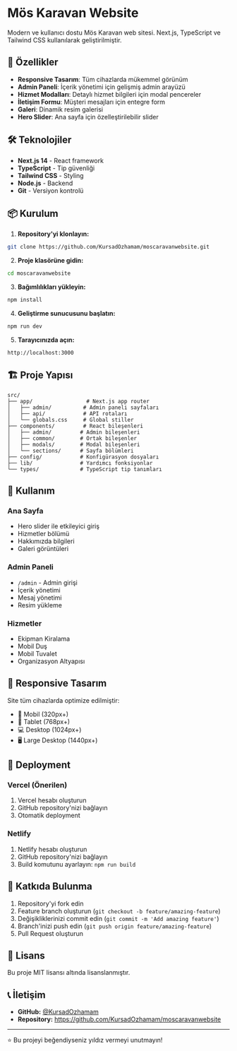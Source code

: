 # Mös Karavan Website

Modern ve kullanıcı dostu Mös Karavan web sitesi. Next.js, TypeScript ve Tailwind CSS kullanılarak geliştirilmiştir.

## 🚀 Özellikler

- **Responsive Tasarım**: Tüm cihazlarda mükemmel görünüm
- **Admin Paneli**: İçerik yönetimi için gelişmiş admin arayüzü
- **Hizmet Modalları**: Detaylı hizmet bilgileri için modal pencereler
- **İletişim Formu**: Müşteri mesajları için entegre form
- **Galeri**: Dinamik resim galerisi
- **Hero Slider**: Ana sayfa için özelleştirilebilir slider

## 🛠️ Teknolojiler

- **Next.js 14** - React framework
- **TypeScript** - Tip güvenliği
- **Tailwind CSS** - Styling
- **Node.js** - Backend
- **Git** - Versiyon kontrolü

## 📦 Kurulum

1. **Repository'yi klonlayın:**
```bash
git clone https://github.com/KursadOzhamam/moscaravanwebsite.git
```

2. **Proje klasörüne gidin:**
```bash
cd moscaravanwebsite
```

3. **Bağımlılıkları yükleyin:**
```bash
npm install
```

4. **Geliştirme sunucusunu başlatın:**
```bash
npm run dev
```

5. **Tarayıcınızda açın:**
```
http://localhost:3000
```

## 🏗️ Proje Yapısı

```
src/
├── app/                 # Next.js app router
│   ├── admin/          # Admin paneli sayfaları
│   ├── api/            # API rotaları
│   └── globals.css     # Global stiller
├── components/         # React bileşenleri
│   ├── admin/         # Admin bileşenleri
│   ├── common/        # Ortak bileşenler
│   ├── modals/        # Modal bileşenleri
│   └── sections/      # Sayfa bölümleri
├── config/            # Konfigürasyon dosyaları
├── lib/               # Yardımcı fonksiyonlar
└── types/             # TypeScript tip tanımları
```

## 🔧 Kullanım

### Ana Sayfa
- Hero slider ile etkileyici giriş
- Hizmetler bölümü
- Hakkımızda bilgileri
- Galeri görüntüleri

### Admin Paneli
- `/admin` - Admin girişi
- İçerik yönetimi
- Mesaj yönetimi
- Resim yükleme

### Hizmetler
- Ekipman Kiralama
- Mobil Duş
- Mobil Tuvalet
- Organizasyon Altyapısı

## 📱 Responsive Tasarım

Site tüm cihazlarda optimize edilmiştir:
- 📱 Mobil (320px+)
- 📱 Tablet (768px+)
- 💻 Desktop (1024px+)
- 🖥️ Large Desktop (1440px+)

## 🚀 Deployment

### Vercel (Önerilen)
1. Vercel hesabı oluşturun
2. GitHub repository'nizi bağlayın
3. Otomatik deployment

### Netlify
1. Netlify hesabı oluşturun
2. GitHub repository'nizi bağlayın
3. Build komutunu ayarlayın: `npm run build`

## 🤝 Katkıda Bulunma

1. Repository'yi fork edin
2. Feature branch oluşturun (`git checkout -b feature/amazing-feature`)
3. Değişikliklerinizi commit edin (`git commit -m 'Add amazing feature'`)
4. Branch'inizi push edin (`git push origin feature/amazing-feature`)
5. Pull Request oluşturun

## 📄 Lisans

Bu proje MIT lisansı altında lisanslanmıştır.

## 📞 İletişim

- **GitHub:** [@KursadOzhamam](https://github.com/KursadOzhamam)
- **Repository:** https://github.com/KursadOzhamam/moscaravanwebsite

---

⭐ Bu projeyi beğendiyseniz yıldız vermeyi unutmayın!
